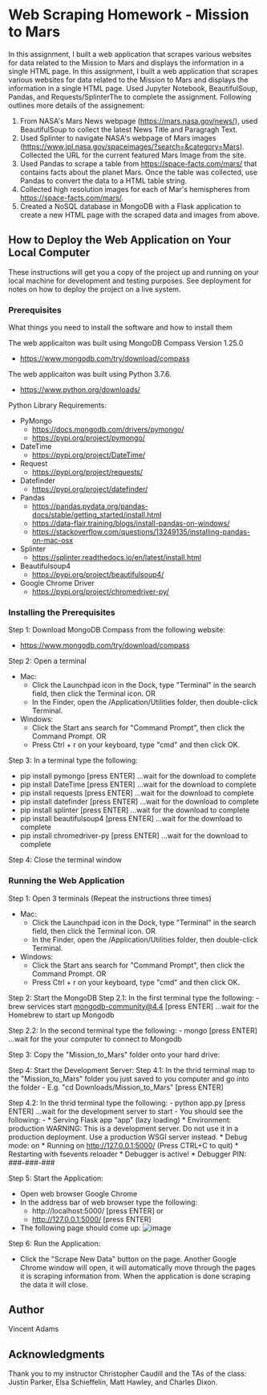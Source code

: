 # Web Scraping Homework - Mission to Mars

In this assignment, I built a web application that scrapes various websites for data related to the Mission to Mars and displays the information in a single HTML page.
In this assignment, I built a web application that scrapes various websites for data related to the Mission to Mars and displays the information in a single HTML page. Used Jupyter Notebook, BeautifulSoup, Pandas, and Requests/SplinterThe to complete the assignment. Following outlines more details of the assignement:
1) From NASA's Mars News webpage (https://mars.nasa.gov/news/), used BeautifulSoup to collect the latest News Title and Paragragh Text. 
2) Used Splinter to navigate NASA's webpage of Mars images (https://www.jpl.nasa.gov/spaceimages/?search=&category=Mars). Collected the URL for the current featured Mars Image from the site.
3) Used Pandas to scrape a table from https://space-facts.com/mars/ that contains facts about the planet Mars. Once the table was collected, use Pandas to convert the data to a HTML table string.
4) Collected high resolution images for each of Mar's hemispheres from https://space-facts.com/mars/. 
5) Created a NoSQL database in MongoDB with a Flask application to create a new HTML page with the scraped data and images from above.


## How to Deploy the Web Application on Your Local Computer

These instructions will get you a copy of the project up and running on your local machine for development and testing purposes. See deployment for notes on how to deploy the project on a live system.

### Prerequisites
What things you need to install the software and how to install them

The web applicaiton was built using MongoDB Compass Version 1.25.0
  - https://www.mongodb.com/try/download/compass

The web applicaiton was built using Python 3.7.6.
  - https://www.python.org/downloads/

Python Library Requirements:  
- PyMongo
  - https://docs.mongodb.com/drivers/pymongo/
  - https://pypi.org/project/pymongo/
- DateTime
  - https://pypi.org/project/DateTime/
- Request
  - https://pypi.org/project/requests/
- Datefinder
  - https://pypi.org/project/datefinder/
- Pandas
  - https://pandas.pydata.org/pandas-docs/stable/getting_started/install.html
  - https://data-flair.training/blogs/install-pandas-on-windows/
  - https://stackoverflow.com/questions/13249135/installing-pandas-on-mac-osx
- Splinter
  - https://splinter.readthedocs.io/en/latest/install.html
- Beautifulsoup4
  - https://pypi.org/project/beautifulsoup4/
- Google Chrome Driver
  - https://pypi.org/project/chromedriver-py/


### Installing the Prerequisites

Step 1: Download MongoDB Compass from the following website:
  - https://www.mongodb.com/try/download/compass

Step 2: Open a terminal
  - Mac: 
    - Click the Launchpad icon in the Dock, type "Terminal" in the search field, then click the Terminal icon.
                OR
    - In the Finder, open the /Application/Utilities folder, then double-click Terminal. 
  - Windows: 
    - Click the Start ans search for "Command Prompt", then click the Command Prompt. 
                OR 
    - Press Ctrl + r on your keyboard, type "cmd" and then click OK. 

Step 3: In a terminal type the following:

  - pip install pymongo [press ENTER] ...wait for the download to complete
  - pip install DateTime [press ENTER] ...wait for the download to complete
  - pip install requests [press ENTER] ...wait for the download to complete
  - pip install datefinder [press ENTER] ...wait for the download to complete
  - pip install splinter [press ENTER] ...wait for the download to complete
  - pip install beautifulsoup4 [press ENTER] ...wait for the download to complete
  - pip install chromedriver-py [press ENTER] ...wait for the download to complete

Step 4: Close the terminal window


### Running the Web Application 

Step 1: Open 3 terminals (Repeat the instructions three times)
  - Mac: 
    - Click the Launchpad icon in the Dock, type "Terminal" in the search field, then click the Terminal icon.
                OR
    - In the Finder, open the /Application/Utilities folder, then double-click Terminal. 
  - Windows: 
    - Click the Start ans search for "Command Prompt", then click the Command Prompt. 
                OR 
    - Press Ctrl + r on your keyboard, type "cmd" and then click OK. 

Step 2: Start the MongoDB
  Step 2.1: In the first terminal type the following:
    - brew services start mongodb-community@4.4 [press ENTER] ...wait for the Homebrew to start up Mongodb
      
  Step 2.2: In the second terminal type the following:
    - mongo [press ENTER] ...wait for the your computer to connect to Mongodb

Step 3: Copy the "Mission_to_Mars" folder onto your hard drive:
  
Step 4: Start the Development Server:
  Step 4.1: In the thrid terminal map to the "Mission_to_Mars" folder you just saved to you computer and go into the folder
    - E.g. "cd Downloads/Mission_to_Mars" [press ENTER]

  Step 4.2: In the thrid terminal type the following:
    - python app.py [press ENTER] ...wait for the development server to start
      - You should see the following:
        -  * Serving Flask app "app" (lazy loading)
           * Environment: production
             WARNING: This is a development server. Do not use it in a production deployment.
             Use a production WSGI server instead.
           * Debug mode: on
           * Running on http://127.0.0.1:5000/ (Press CTRL+C to quit)
           * Restarting with fsevents reloader
           * Debugger is active!
           * Debugger PIN: ###-###-###

Step 5: Start the Application:
  - Open web browser Google Chrome
  - In the address bar of web browser type the following:
    - http://localhost:5000/ [press ENTER]
              or
    - http://127.0.0.1:5000/ [press ENTER]
  - The following page should come up:
![image](https://user-images.githubusercontent.com/67811128/113222942-b6af2200-924d-11eb-921f-2c75d8e63396.png)

Step 6: Run the Application:
  - Click the "Scrape New Data" button on the page. Another Google Chrome window will open, it will automatically move through the pages it is scraping information from. When the application is done scraping the data it will close. 


## Author

Vincent Adams 


## Acknowledgments

Thank you to my instructor Christopher Caudill and the TAs of the class: Justin Parker, Elsa Schieffelin, Matt Hawley, and Charles Dixon.
